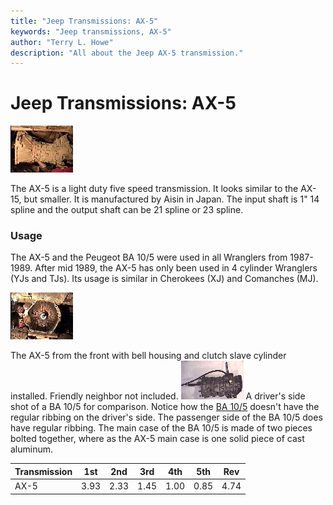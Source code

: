 ```yaml
---
title: "Jeep Transmissions: AX-5"
keywords: "Jeep transmissions, AX-5"
author: "Terry L. Howe"
description: "All about the Jeep AX-5 transmission."
---
```

# Jeep Transmissions: AX-5

[![AX-5 side](/img/transmission/factory/ax5s_.jpg)](/img/transmission/factory/ax5s.jpg)   

The AX-5 is a light duty five speed transmission. It looks similar to the AX-15, but smaller. It is manufactured by Aisin in Japan. The input shaft is 1" 14 spline and the output shaft can be 21 spline or 23 spline. 

### Usage

The AX-5 and the Peugeot BA 10/5 were used in all Wranglers from 1987-1989. After mid 1989, the AX-5 has only been used in 4 cylinder Wranglers (YJs and TJs). Its usage is similar in Cherokees (XJ) and Comanches (MJ).

[![AX-5 front](/img/transmission/factory/ax5f_.jpg)](/img/transmission/factory/ax5f.jpg)

The AX-5 from the front with bell housing and clutch slave cylinder installed. Friendly neighbor not included.  [![BA 10/5 side](/img/transmission/factory/ba10ds_.jpg)](/img/transmission/factory/ba10ds.jpg) A driver's side shot of a BA 10/5 for comparison. Notice how the [BA 10/5](/transmission/factory/ba10.md) doesn't have the regular ribbing on the driver's side. The passenger side of the BA 10/5 does have regular ribbing. The main case of the BA 10/5 is made of two pieces bolted together, where as the AX-5 main case is one solid piece of cast aluminum.  

| Transmission | 1st  | 2nd  | 3rd  | 4th  | 5th  | Rev  |
|--------------|------|------|------|------|------|------|
| AX-5         | 3.93 | 2.33 | 1.45 | 1.00 | 0.85 | 4.74 |